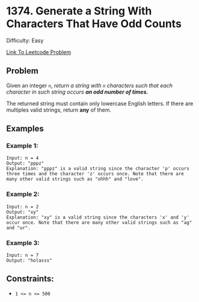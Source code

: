 # 1374. Generate a String With Characters That Have Odd Counts
Difficulty: Easy

[Link To Leetcode Problem](https://leetcode.com/problems/generate-a-string-with-characters-that-have-odd-counts/)

## Problem
Given an integer `n`, *return a string with `n` characters such that each character in such string occurs **an odd number of times.***

The returned string must contain only lowercase English letters. If there are multiples valid strings, return **any** of them.  

## Examples
### Example 1:
```
Input: n = 4
Output: "pppz"
Explanation: "pppz" is a valid string since the character 'p' occurs three times and the character 'z' occurs once. Note that there are many other valid strings such as "ohhh" and "love".
```
### Example 2:
```
Input: n = 2
Output: "xy"
Explanation: "xy" is a valid string since the characters 'x' and 'y' occur once. Note that there are many other valid strings such as "ag" and "ur".
```
### Example 3:
```
Input: n = 7
Output: "holasss"
```

## Constraints:
- `1 <= n <= 500`
